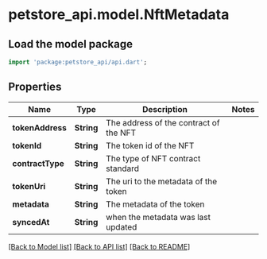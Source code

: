 # petstore_api.model.NftMetadata

## Load the model package
```dart
import 'package:petstore_api/api.dart';
```

## Properties
Name | Type | Description | Notes
------------ | ------------- | ------------- | -------------
**tokenAddress** | **String** | The address of the contract of the NFT | 
**tokenId** | **String** | The token id of the NFT | 
**contractType** | **String** | The type of NFT contract standard | 
**tokenUri** | **String** | The uri to the metadata of the token | 
**metadata** | **String** | The metadata of the token | 
**syncedAt** | **String** | when the metadata was last updated | 

[[Back to Model list]](../README.md#documentation-for-models) [[Back to API list]](../README.md#documentation-for-api-endpoints) [[Back to README]](../README.md)


